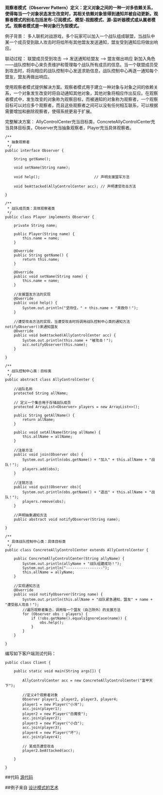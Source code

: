 **观察者模式（Observer Pattern）定义：定义对象之间的一种一对多依赖关系，使得每当一个对象状态发生改变时，其相关依赖对象皆得到通知并被自动更新。观察者模式的别名包括发布-订阅模式、模型-视图模式、源-监听器模式或从属者模式。观察者模式是一种对象行为型模式。**

例子背景：
多人联机对战游戏，多个玩家可以加入一个战队组成联盟，当战队中某一个成员受到敌人攻击时将给所有其他盟友发送通知，盟友受到通知后将做出响应。

联动过程：
联盟成员受到攻击 --> 发送通知给盟友 --> 盟友做出响应
新加入角色——战队控制中心来负责维护和管理每个战队所有成员的信息。当一个联盟成员受到攻击时，将向相应的战队控制中心发送求助信息，战队控制中心再逐一通知每个盟友，盟友再做出响应。

使用观察者模式提供解决方案。观察者模式用于建立一种对象与对象之间的依赖关系，一个对象发生改变时将自动通知其他对象，其他对象将相应作出反应。在观察者模式中，发生改变的对象称为观察目标，而被通知的对象称为观察者，一个观察目标可以对应多个观察者，而且这些观察者之间可以没有任何相互联系，可以根据需要增加和删除观察者，使得系统更易于扩展。

完整解决方案：
AllyControlCenter充当目标类，ConcreteAllyControlCenter充当具体目标类，Observer充当抽象观察者，Player充当具体观察者。

```
/**
 * 抽象观察者
 */
public interface Observer {

    String getName();

    void setName(String name);

    void help();                         // 声明支援盟军方法

    void beAttacked(AllyControlCenter acc); // 声明遭受攻击方法

}
```

```
/**
 * 战队成员类：具体观察者类
 */
public class Player implements Observer {

    private String name;

    public Player(String name) {
        this.name = name;
    }

    @Override
    public String getName() {
        return this.name;
    }

    @Override
    public void setName(String name) {
        this.name = name;
    }

    //支援盟友方法的实现
    @Override
    public void help() {
        System.out.println("坚持住，" + this.name + "来救你！");
    }

    //遭受攻击方法的实现，当遭受攻击时将调用战队控制中心类的通知方法notifyObserver()来通知盟友
    @Override
    public void beAttacked(AllyControlCenter acc) {
        System.out.println(this.name + "被攻击！");
        acc.notifyObserver(this.name);
    }

}
```

```
/**
 * 战队控制中心类：目标类
 */
public abstract class AllyControlCenter {

    //战队名称
    protected String allName;

    // 定义一个集合用于存储战队成员
    protected ArrayList<Observer> players = new ArrayList<>();

    public String getAllName() {
        return allName;
    }

    public void setAllName(String allName) {
        this.allName = allName;
    }

    //注册方法
    public void join(Observer obs) {
        System.out.println(obs.getName() + "加入" + this.allName + "战队！");
        players.add(obs);
    }

    //注销方法
    public void quit(Observer obs){
        System.out.println(obs.getName() + "退出" + this.allName + "战队！");
        players.remove(obs);
    }

    //声明抽象通知方法
    public abstract void notifyObserver(String name);

}
```

```
/**
 * 具体战队控制中心类：具体目标类
 */
public class ConcreteAllyControlCenter extends AllyControlCenter {

    public ConcreteAllyControlCenter(String allyName) {
        System.out.println(allyName + "战队组建成功！");
        System.out.println("-----------------");
        this.allName = allyName;
    }

    //实现通知方法
    @Override
    public void notifyObserver(String name) {
        System.out.println(this.allName + "战队紧急通知，盟友" + name + "遭受敌人攻击！");
        //遍历观察者集合，调用每一个盟友（自己除外）的支援方法
        for (Observer obs : players) {
            if (!obs.getName().equalsIgnoreCase(name)) {
                obs.help();
            }
        }
    }

}
```

编写如下客户端测试代码：
```
public class Client {

    public static void main(String args[]) {

        AllyControlCenter acc = new ConcreteAllyControlCenter("富甲天下");

        //定义4个观察者对象
        Observer player1, player2, player3, player4;
        player1 = new Player("小冷");
        acc.join(player1);
        player2 = new Player("白魔夜");
        acc.join(player2);
        player3 = new Player("小白");
        acc.join(player3);
        player4 = new Player("坏");
        acc.join(player4);

        // 某成员遭受攻击
        player2.beAttacked(acc);

    }

}
```

##代码
[源代码](https://github.com/liuhuiAndroid/design-pattern)

##例子来自
[设计模式的艺术](https://book.douban.com/subject/20493657)
